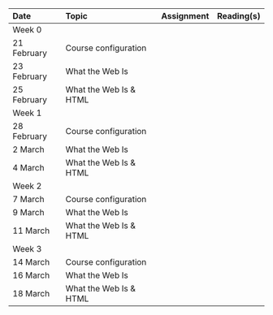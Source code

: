 |Date                 |Topic                      |Assignment                      |Reading(s)                   |
|:--------------------|:--------------------------|:-------------------------------|:----------------------------|
|Week 0                                                                                                          |
|21 February          |Course configuration       |                                |                             |
|23 February          |What the Web Is            |                                |                             |
|25 February          |What the Web Is & HTML     |                                |                             |
|Week 1                                                                                                          |
|28 February          |Course configuration       |                                |                             |
|2 March          |What the Web Is            |                                |                             |
|4 March          |What the Web Is & HTML     |                                |                             |
|Week 2                                                                                                          |
|7 March          |Course configuration       |                                |                             |
|9 March          |What the Web Is            |                                |                             |
|11 March          |What the Web Is & HTML     |                                |                             |
|Week 3                                                                                                          |
|14 March          |Course configuration       |                                |                             |
|16 March          |What the Web Is            |                                |                             |
|18 March          |What the Web Is & HTML     |                                |                             |
